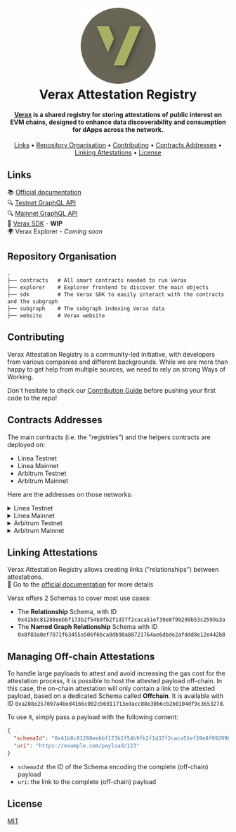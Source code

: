 <h1 align="center">
  <br>
  <a href="https://docs.ver.ax/"><img src="https://raw.githubusercontent.com/Consensys/linea-attestation-registry/dev/doc/verax-logo-circle.png" alt="Verax"></a>
  <br>
  Verax Attestation Registry
  <br>
</h1>

<h4 align="center"><a href="https://docs.ver.ax/">Verax</a> is a shared registry for storing attestations of
public interest on EVM
chains, designed to enhance data discoverability and consumption for dApps across
the network.</h4>

<p align="center">
  <a href="#links">Links</a> •
  <a href="#repository-organisation">Repository Organisation</a> •
  <a href="#contributing">Contributing</a> •
  <a href="#contracts-addresses">Contracts Addresses</a> •
  <a href="#linking-attestations">Linking Attestations</a> •
  <a href="#license">License</a>
</p>

## Links

📚 [Official documentation](https://docs.ver.ax/)  
🔍
[Testnet GraphQL API](https://graph-query.goerli.linea.build/subgraphs/name/Consensys/linea-attestation-registry/graphql)  
🔍 [Mainnet GraphQL API](https://graph-query.linea.build/subgraphs/name/Consensys/linea-attestation-registry/graphql)  
🧱 [Verax SDK](https://www.npmjs.com/package/@verax-attestation-registry/verax-sdk) - **WIP**  
🌍 Verax Explorer - _Coming soon_

## Repository Organisation

```
.
├── contracts   # All smart contracts needed to run Verax
├── explorer    # Explorer frontend to discover the main objects
├── sdk         # The Verax SDK to easily interact with the contracts and the subgraph
├── subgraph    # The subgraph indexing Verax data
├── website     # Verax website
```

## Contributing

Verax Attestation Registry is a community-led initiative, with developers from various companies and different
backgrounds. While we are more than happy to get help from multiple sources, we need to rely on strong Ways of Working.

Don't hesitate to check our [Contribution Guide](./CONTRIBUTING.md) before pushing your first code to the repo!

## Contracts Addresses

The main contracts (i.e. the "registries") and the helpers contracts are deployed on:

* Linea Testnet
* Linea Mainnet
* Arbitrum Testnet
* Arbitrum Mainnet

Here are the addresses on those networks:

<details>
  <summary>Linea Testnet</summary>

- Router =
  [0x736c78b2f2cBf4F921E8551b2acB6A5Edc9177D5](https://goerli.lineascan.build/address/0x736c78b2f2cBf4F921E8551b2acB6A5Edc9177D5)
- AttestationRegistry =
  [0xC765F28096F6121C2F2b82D35A4346280164428b](https://goerli.lineascan.build/address/0xC765F28096F6121C2F2b82D35A4346280164428b)
- ModuleRegistry =
  [0x1a20b2CFA134686306436D2c9f778D7eC6c43A43](https://goerli.lineascan.build/address/0x1a20b2CFA134686306436D2c9f778D7eC6c43A43)
- PortalRegistry =
  [0x506f88a5Ca8D5F001f2909b029738A40042e42a6](https://goerli.lineascan.build/address/0x506f88a5Ca8D5F001f2909b029738A40042e42a6)
- SchemaRegistry =
  [0xB2c4Da1f8F08A0CA25862509E5431289BE2b598B](https://goerli.lineascan.build/address/0xB2c4Da1f8F08A0CA25862509E5431289BE2b598B)
- AttestationReader =
  [0x65c8294C7aF0f0bDDe51eF92AF850613bb629fc6](https://goerli.lineascan.build/address/0x65c8294C7aF0f0bDDe51eF92AF850613bb629fc6)

</details>

<details>
  <summary>Linea Mainnet</summary>

- Router =
  [0x4d3a380A03f3a18A5dC44b01119839D8674a552E](https://lineascan.build/address/0x4d3a380A03f3a18A5dC44b01119839D8674a552E)
- AttestationRegistry =
  [0x3de3893aa4Cdea029e84e75223a152FD08315138](https://lineascan.build/address/0x3de3893aa4Cdea029e84e75223a152FD08315138)
- ModuleRegistry =
  [0xf851513A732996F22542226341748f3C9978438f](https://lineascan.build/address/0xf851513A732996F22542226341748f3C9978438f)
- PortalRegistry =
  [0xd5d61e4ECDf6d46A63BfdC262af92544DFc19083](https://lineascan.build/address/0xd5d61e4ECDf6d46A63BfdC262af92544DFc19083)
- SchemaRegistry =
  [0x0f95dCec4c7a93F2637eb13b655F2223ea036B59](https://lineascan.build/address/0x0f95dCec4c7a93F2637eb13b655F2223ea036B59)
- AttestationReader =
  [0x40871e247CF6b8fd8794c9c56bB5c2b8a4FA3B6c](https://lineascan.build/address/0x40871e247CF6b8fd8794c9c56bB5c2b8a4FA3B6c)

</details>

<details>
  <summary>Arbitrum Testnet</summary>

- Router =
  [0x746390cB11913d8F93BDF8a974cFEC724039B3Cc](https://goerli.arbiscan.io/address/0x746390cB11913d8F93BDF8a974cFEC724039B3Cc)
- AttestationRegistry =
  [0xCD839595FdA5A8111d5E03D42d9D9af60ee67B66](https://goerli.arbiscan.io/address/0xCD839595FdA5A8111d5E03D42d9D9af60ee67B66)
- ModuleRegistry =
  [0x58EE79284bE65b217Db408A0991314f9Ae84348A](https://goerli.arbiscan.io/address/0x58EE79284bE65b217Db408A0991314f9Ae84348A)
- PortalRegistry =
  [0x7d6a914C1e33C141CB4a5e0095c1075E5649aFB2](https://goerli.arbiscan.io/address/0x7d6a914C1e33C141CB4a5e0095c1075E5649aFB2)
- SchemaRegistry =
  [0x129043e80e0B4C7da61a622df0912c31D3414AA7](https://goerli.arbiscan.io/address/0x129043e80e0B4C7da61a622df0912c31D3414AA7)
- AttestationReader =
  [0x055E7d488eCACf9f1B0B42659c331C037505D4a1](https://goerli.arbiscan.io/address/0x055E7d488eCACf9f1B0B42659c331C037505D4a1)

</details>

<details>
  <summary>Arbitrum Mainnet</summary>

- Router =
  [0xa77196867bB03D04786EF636cDdD82f37A1248a9](https://arbiscan.io/address/0xa77196867bB03D04786EF636cDdD82f37A1248a9)
- AttestationRegistry =
  [0x335E9719e8eFE2a19A92E07BC4836160fC31cd7C](https://arbiscan.io/address/0x335E9719e8eFE2a19A92E07BC4836160fC31cd7C)
- ModuleRegistry =
  [0x3acF4daAB6cbc01546Dd4a96c9665B398d48A4ba](https://arbiscan.io/address/0x3acF4daAB6cbc01546Dd4a96c9665B398d48A4ba)
- PortalRegistry =
  [0x4042D0A54f997EE3a1b0F51e4813654199BFd8bD](https://arbiscan.io/address/0x4042D0A54f997EE3a1b0F51e4813654199BFd8bD)
- SchemaRegistry =
  [0xE96072F46EA0e42e538762dDc0aFa4ED8AE6Ec27](https://arbiscan.io/address/0xE96072F46EA0e42e538762dDc0aFa4ED8AE6Ec27)
- AttestationReader =
  [0x324C060A26444c3fB9B93e03d31e8cfF4b1715C1](https://arbiscan.io/address/0x324C060A26444c3fB9B93e03d31e8cfF4b1715C1)

</details>

## Linking Attestations

Verax Attestation Registry allows creating links ("relationships") between attestations.  
🔗 Go to the [official documentation](https://docs.ver.ax/developer-guides/for-attestation-issuers/link-attestations)
for more details

Verax offers 2 Schemas to cover most use cases:

- The **Relationship** Schema, with ID `0x41b8c81288eebbf173b2f54b9fb2f1d37f2caca51ef39e8f99299b53c2599a3a`
- The **Named Graph Relationship** Schema with ID `0x8f83a0ef7871f63455a506f6bca0db98a88721764ae6dbde2afddd8e12e442b8`

## Managing Off-chain Attestations

To handle large payloads to attest and avoid increasing the gas cost for the attestation process, it is possible to host
the attested payload off-chain. In this case, the on-chain attestation will only contain a link to the attested payload,
based on a dedicated Schema called **Offchain**. It is available with ID
`0xa288e257097a4bed4166c002cb6911713edacc88e30b6cb2b0104df9c365327d`.

To use it, simply pass a payload with the following content:

```json
{
  "schemaId": "0x41b8c81288eebbf173b2f54b9fb2f1d37f2caca51ef39e8f99299b53c2599a3b",
  "uri": "https://example.com/payload/123"
}
```

- `schemaId`: the ID of the Schema encoding the complete (off-chain) payload
- `uri`: the link to the complete (off-chain) payload

## License

[MIT](./LICENSE)
